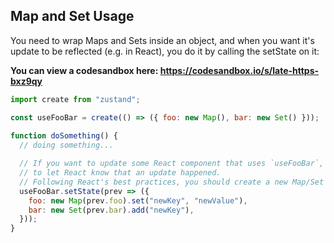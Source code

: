 ## Map and Set Usage

You need to wrap Maps and Sets inside an object, and when you want it's update to be reflected (e.g. in React),
you do it by calling the setState on it:

**You can view a codesandbox here: https://codesandbox.io/s/late-https-bxz9qy**

```js
import create from "zustand";

const useFooBar = create(() => ({ foo: new Map(), bar: new Set() }));
  
function doSomething() {
  // doing something...

  // If you want to update some React component that uses `useFooBar`, you have to call setState
  // to let React know that an update happened.
  // Following React's best practices, you should create a new Map/Set when updating them:
  useFooBar.setState(prev => ({
    foo: new Map(prev.foo).set("newKey", "newValue"),
    bar: new Set(prev.bar).add("newKey"),
  }));
}
```

